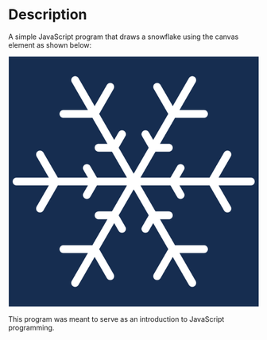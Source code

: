 # Description

A simple JavaScript program that draws a snowflake using the canvas element as shown below:

![Snowflake](snowflake.png)

This program was meant to serve as an introduction to JavaScript programming. 